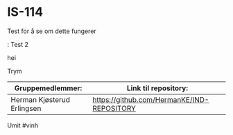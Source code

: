 # IS-114
Test for å se om dette fungerer

:
Test 2

hei

Trym

| Gruppemedlemmer: | Link til repository: |
| ---------------- | -------------------- |
| Herman Kjøsterud Erlingsen | https://github.com/HermanKE/IND-REPOSITORY |


Umit
#vinh

